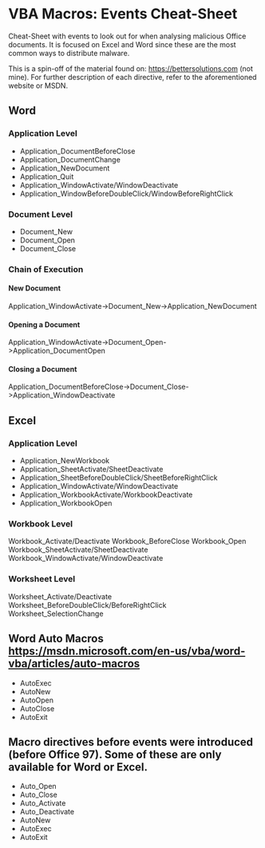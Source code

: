 # VBA Macros: Events Cheat-Sheet
Cheat-Sheet with events to look out for when analysing malicious Office documents. It is focused on Excel and Word since these are the most common ways to distribute malware.

This is a spin-off of the material found on: https://bettersolutions.com (not mine). For further description of each directive, refer to the aforementioned website or MSDN.

## Word
### Application Level
* Application_DocumentBeforeClose
* Application_DocumentChange
* Application_NewDocument
* Application_Quit
* Application_WindowActivate/WindowDeactivate
* Application_WindowBeforeDoubleClick/WindowBeforeRightClick


### Document Level
* Document_New
* Document_Open
* Document_Close

### Chain of Execution
#### New Document
Application_WindowActivate->Document_New->Application_NewDocument
#### Opening a Document 
Application_WindowActivate->Document_Open->Application_DocumentOpen

#### Closing a Document
Application_DocumentBeforeClose->Document_Close->Application_WindowDeactivate

## Excel
### Application Level
* Application_NewWorkbook
* Application_SheetActivate/SheetDeactivate
* Application_SheetBeforeDoubleClick/SheetBeforeRightClick
* Application_WindowActivate/WindowDeactivate
* Application_WorkbookActivate/WorkbookDeactivate
* Application_WorkbookOpen

### Workbook Level
Workbook_Activate/Deactivate
Workbook_BeforeClose
Workbook_Open
Workbook_SheetActivate/SheetDeactivate
Workbook_WindowActivate/WindowDeactivate


### Worksheet Level
Worksheet_Activate/Deactivate
Worksheet_BeforeDoubleClick/BeforeRightClick
Worksheet_SelectionChange

## Word Auto Macros https://msdn.microsoft.com/en-us/vba/word-vba/articles/auto-macros
* AutoExec
* AutoNew
* AutoOpen
* AutoClose
* AutoExit

## Macro directives before events were introduced (before Office 97). Some of these are only available for Word or Excel.
* Auto_Open
* Auto_Close
* Auto_Activate
* Auto_Deactivate
* AutoNew
* AutoExec
* AutoExit

